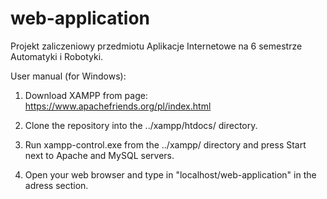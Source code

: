 # web-application
Projekt zaliczeniowy przedmiotu Aplikacje Internetowe na 6 semestrze Automatyki i Robotyki.

User manual (for Windows):
1. Download XAMPP from page: https://www.apachefriends.org/pl/index.html

2. Clone the repository into the ../xampp/htdocs/ directory.

3. Run xampp-control.exe from the ../xampp/ directory and press Start next to Apache and MySQL servers.

4. Open your web browser and type in "localhost/web-application" in the adress section.
